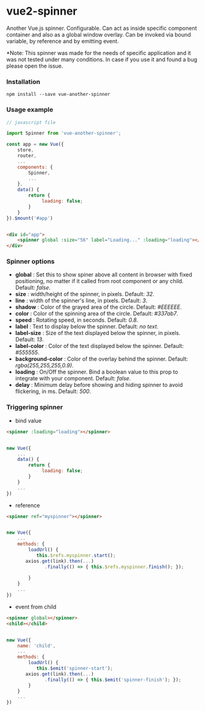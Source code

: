 # vue2-spinner

Another Vue.js spinner. 
Configurable. Can act as inside specific component container and also as a global window overlay.
Can be invoked via bound variable, by reference and by emitting event.


*Note: This spinner was made for the needs of specific application and it was not tested under many conditions. In case if you use it and found a bug please open the issue.



### Installation
```
npm install --save vue-another-spinner
```


### Usage example


```javascript
// javascript file

import Spinner from 'vue-another-spinner';

const app = new Vue({
    store,
    router,
    ...
    components: {
        Spinner,
        ...
    },
    data() {
        return {
             loading: false;
        }
    }
}).$mount('#app')

```

```html

<div id="app">
    <spinner global :size="56" label="Loading..." :loading="loading"></spinner>
</div>

```


### Spinner options

+ **global** : Set this to show spiner above all content in browser with fixed positioning, no matter if it called from root component or any child. Default: *false*.
+ **size** : width/height of the spinner, in pixels. Default: *32*.
+ **line** : width of the spinner's line, in pixels. Default: *3*.
+ **shadow** : Color of the grayed area of the circle. Default: *#EEEEEE*.
+ **color** : Color of the spinning area of the circle. Default: *#337ab7*.
+ **speed** : Rotating speed, in seconds. Default: *0.8*.
+ **label** : Text to display below the spinner. Default: *no text*.
+ **label-size** : Size of the text displayed below the spinner, in pixels. Default: *13*.
+ **label-color** : Color of the text displayed below the spinner. Default: *#555555*.
+ **background-color** : Color of the overlay behind the spinner. Default: *rgba(255,255,255,0.9)*.
+ **loading** : On/Off the spinner. Bind a boolean value to this prop to integrate with your component. Default: *false*.
+ **delay** : Minimum delay before showing and hiding spinner to avoid flickering, in ms. Default: *500*.


### Triggering spinner
+ bind value
```html
<spinner :loading="loading"></spinner>
```
```javascript

new Vue({
    ...
    data() {
        return {
             loading: false;
        }
    }
    ...
})

```

+ reference
```html
<spinner ref="myspinner"></spinner>
```
```javascript

new Vue({
    ...
    methods: {
        loadUrl() {
           this.$refs.myspinner.start();
	   axios.get(link).then(...)
              .finally(() => { this.$refs.myspinner.finish(); });
           
        }
    }
    ...
})

```
+ event from child
```html
<spinner global></spinner>
<child></child>
```
```javascript

new Vue({
    name: 'child',
    ...
    methods: {
        loadUrl() {
           this.$emit('spinner-start');
	   axios.get(link).then(...)
              .finally(() => { this.$emit('spinner-finish'); }); 
        }
    }
    ...
})

```
